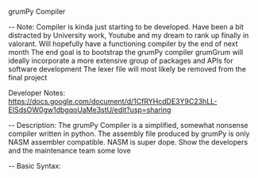 grumPy Compiler

--
Note:
Compiler is kinda just starting to be developed.
Have been a bit distracted by University work, Youtube and my dream to rank up finally in valorant.
Will hopefully have a functioning compiler by the end of next month
The end goal is to bootstrap the grumPy compiler
grumGrum will ideally incorporate a more extensive group of packages and APIs for software development
The lexer file will most likely be removed from the final project

Developer Notes:
https://docs.google.com/document/d/1CfRYHcdDE3Y9C23hLL-EISdsOW0gw1dbgqoUaMe3stU/edit?usp=sharing

--
Description:
    The grumPy Compiler is a simplified, somewhat nonsense compiler written in python.
   The assembly file produced by grumPy is only NASM assembler compatible.
   NASM is super dope. Show the developers and the maintenance team some love

--
Basic Syntax:
   
   
